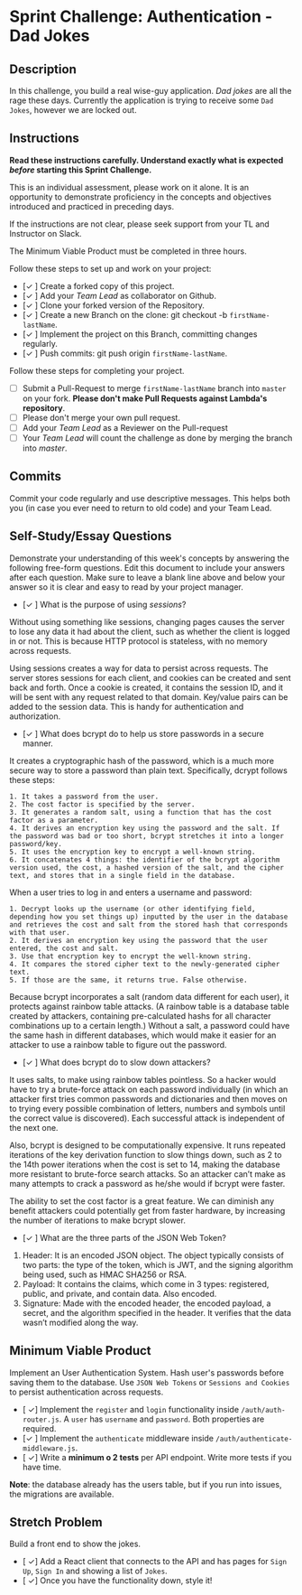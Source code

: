 # Sprint Challenge: Authentication - Dad Jokes

## Description

In this challenge, you build a real wise-guy application. _Dad jokes_ are all the rage these days. Currently the application is trying to receive some `Dad Jokes`, however we are locked out.

## Instructions

**Read these instructions carefully. Understand exactly what is expected _before_ starting this Sprint Challenge.**

This is an individual assessment, please work on it alone. It is an opportunity to demonstrate proficiency in the concepts and objectives introduced and practiced in preceding days.

If the instructions are not clear, please seek support from your TL and Instructor on Slack.

The Minimum Viable Product must be completed in three hours.

Follow these steps to set up and work on your project:

- [✓ ] Create a forked copy of this project.
- [✓ ] Add your _Team Lead_ as collaborator on Github.
- [✓ ] Clone your forked version of the Repository.
- [✓ ] Create a new Branch on the clone: git checkout -b `firstName-lastName`.
- [✓ ] Implement the project on this Branch, committing changes regularly.
- [✓ ] Push commits: git push origin `firstName-lastName`.

Follow these steps for completing your project.

- [ ] Submit a Pull-Request to merge `firstName-lastName` branch into `master` on your fork. **Please don't make Pull Requests against Lambda's repository**.
- [ ] Please don't merge your own pull request.
- [ ] Add your _Team Lead_ as a Reviewer on the Pull-request
- [ ] Your _Team Lead_ will count the challenge as done by merging the branch into _master_.

## Commits

Commit your code regularly and use descriptive messages. This helps both you (in case you ever need to return to old code) and your Team Lead.

## Self-Study/Essay Questions

Demonstrate your understanding of this week's concepts by answering the following free-form questions. Edit this document to include your answers after each question. Make sure to leave a blank line above and below your answer so it is clear and easy to read by your project manager.

- [✓ ] What is the purpose of using _sessions_?

Without using something like sessions, changing pages causes the server to lose any data it had about the client, such as whether the client is logged in or not. This is because HTTP protocol is stateless, with no memory across requests. 

Using sessions creates a way for data to persist across requests. The server stores sessions for each client, and cookies can be created and sent back and forth. Once a cookie is created, it contains the session ID, and it will be sent with any request related to that domain. Key/value pairs can be added to the session data. This is handy for authentication and authorization.


- [✓ ] What does bcrypt do to help us store passwords in a secure manner.

It creates a cryptographic hash of the password, which is a much more secure way to store a password than plain text. Specifically, dcrypt follows these steps:

    1. It takes a password from the user.
    2. The cost factor is specified by the server.
    3. It generates a random salt, using a function that has the cost factor as a parameter.
    4. It derives an encryption key using the password and the salt. If the password was bad or too short, bcrypt stretches it into a longer password/key.
    5. It uses the encryption key to encrypt a well-known string.
    6. It concatenates 4 things: the identifier of the bcrypt algorithm version used, the cost, a hashed version of the salt, and the cipher text, and stores that in a single field in the database.

When a user tries to log in and enters a username and password:

    1. Decrypt looks up the username (or other identifying field, depending how you set things up) inputted by the user in the database and retrieves the cost and salt from the stored hash that corresponds with that user.
    2. It derives an encryption key using the password that the user entered, the cost and salt.
    3. Use that encryption key to encrypt the well-known string.
    4. It compares the stored cipher text to the newly-generated cipher text.
    5. If those are the same, it returns true. False otherwise.

Because bcrypt incorporates a salt (random data different for each user), it protects against rainbow table attacks. (A rainbow table is a database table created by attackers, containing pre-calculated hashs for all character combinations up to a certain length.)  Without a salt, a password could have the same hash in different databases, which would make it easier for an attacker to use a rainbow table to figure out the password.


- [✓ ] What does bcrypt do to slow down attackers?

It uses salts, to make using rainbow tables pointless. So a hacker would have to try a brute-force attack on each password individually (in which an attacker first tries common passwords and dictionaries and then moves on to trying every possible combination of letters, numbers and symbols until the correct value is discovered). Each successful attack is independent of the next one.

Also, bcrypt is designed to be computationally expensive. It runs repeated iterations of the key derivation function to slow things down, such as 2 to the 14th power iterations when the cost is set to 14, making the database more resistant to brute-force search attacks. So an attacker can’t make as many attempts to crack a password as he/she would if bcrypt were faster.

The ability to set the cost factor is a great feature. We can diminish any benefit attackers could potentially get from faster hardware, by increasing the number of iterations to make bcrypt slower.


- [✓ ] What are the three parts of the JSON Web Token?

1. Header: It is an encoded JSON object. The object typically consists of two parts: the type of the token, which is JWT, and the signing algorithm being used, such as HMAC SHA256 or RSA.
2. Payload: It contains the claims, which come in 3 types: registered, public, and private, and contain data. Also encoded.
3. Signature: Made with the encoded header, the encoded payload, a secret, and the algorithm specified in the header. It verifies that the data wasn’t modified along the way.


## Minimum Viable Product

Implement an User Authentication System. Hash user's passwords before saving them to the database. Use `JSON Web Tokens` or `Sessions and Cookies` to persist authentication across requests.

- [ ✓] Implement the `register` and `login` functionality inside `/auth/auth-router.js`. A `user` has `username` and `password`. Both properties are required.
- [✓ ] Implement the `authenticate` middleware inside `/auth/authenticate-middleware.js`.
- [ ✓] Write a **minimum o 2 tests** per API endpoint. Write more tests if you have time.

**Note**: the database already has the users table, but if you run into issues, the migrations are available.

## Stretch Problem

Build a front end to show the jokes.

- [ ✓] Add a React client that connects to the API and has pages for `Sign Up`, `Sign In` and showing a list of `Jokes`.
- [ ✓] Once you have the functionality down, style it!
